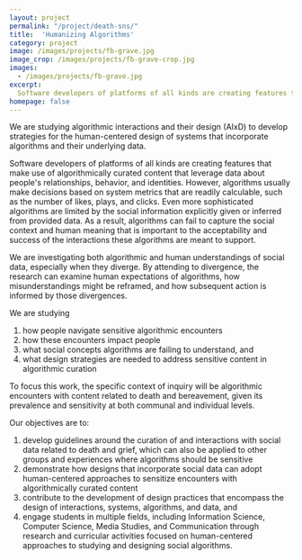 ```yaml
---
layout: project
permalink: "/project/death-sns/"
title:  'Humanizing Algorithms'
category: project
image: /images/projects/fb-grave.jpg
image_crop: /images/projects/fb-grave-crop.jpg
images:
  - /images/projects/fb-grave.jpg
excerpt:
  Software developers of platforms of all kinds are creating features that make use of algorithmically curated content that leverage data about people's relationships, behavior, and identities. However, algorithms usually make decisions based on system metrics that are readily calculable, such as the number of likes, plays, and clicks. Even more sophisticated algorithms are limited by the social information explicitly given or inferred from provided data. As a result, algorithms can fail to capture the social context and human meaning that is important to the acceptability and success of the interactions these algorithms are meant to support.  
homepage: false
---
```


We are studying algorithmic interactions and their design (AIxD) to develop strategies for the human-centered design of systems that incorporate algorithms and their underlying data.

Software developers of platforms of all kinds are creating features that make use of algorithmically curated content that leverage data about people's relationships, behavior, and identities. However, algorithms usually make decisions based on system metrics that are readily calculable, such as the number of likes, plays, and clicks. Even more sophisticated algorithms are limited by the social information explicitly given or inferred from provided data. As a result, algorithms can fail to capture the social context and human meaning that is important to the acceptability and success of the interactions these algorithms are meant to support.  

We are investigating both algorithmic and human understandings of social data, especially when they diverge. By attending to divergence, the research can examine human expectations of algorithms, how misunderstandings might be reframed, and how subsequent action is informed by those divergences.

We are studying
  1. how people navigate sensitive algorithmic encounters
  2. how these encounters impact people
  3. what social concepts algorithms are failing to understand, and
  4. what design strategies are needed to address sensitive content in algorithmic curation

To focus this work, the specific context of inquiry will be algorithmic encounters with content related to death and bereavement, given its prevalence and sensitivity at both communal and individual levels.

Our objectives are to:
  1. develop guidelines around the curation of and interactions with social data related to death and grief, which can also be applied to other groups and experiences where algorithms should be sensitive
  2. demonstrate how designs that incorporate social data can adopt human-centered approaches to sensitize encounters with algorithmically curated content
  3. contribute to the development of design practices that encompass the design of interactions, systems, algorithms, and data, and
  4. engage students in multiple fields, including Information Science, Computer Science, Media Studies, and Communication through research and curricular activities focused on human-centered approaches to studying and designing social algorithms.
